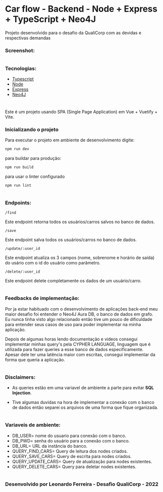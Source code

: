 # Car flow - Backend - Node + Express + TypeScript + Neo4J

Projeto desenvolvido para o desafio da QualiCorp com as devidas e respectivas demandas

### Screenshot: 
#
### Tecnologias: 
- [Typescript](https://www.typescriptlang.org)
- [Node](https://nodejs.org/en/)
- [Express](https://expressjs.com/pt-br/)
- [Neo4J](https://neo4j.com)
#

Este é um projeto usando SPA (Single Page Application) em Vue + Vuetify + Vite.

### Inicializando o projeto
Para executar o projeto em ambiente de desenvolvimento digite:

```js
npm run dev
```
para buildar para produção:
```js
npm run build
```
para usar o linter configurado
```js
npm run lint
```
#

### Endpoints: 

```
/find
```
Este endpoint retorna todos os usuários/carros salvos no banco de dados.

```
/save
```
Este endpoint salva todos os usuários/carros no banco de dados.

```
/update/:user_id
```
Este endpoint atualiza os 3 campos (nome, sobrenome e horário de saída) do usário com o id do usuário como parâmetro.

```
/delete/:user_id
```
Este endpoint delete completamente os dados de um usuário/carro.

#

### Feedbacks de implementação:

Por ja estar habituado com o desenvolvimento de aplicações back-end meu maior desafio foi entender o Neo4J Aura DB, o banco de dados em grafo. Eu nunca tinha visto algo relacionado então tive um pouco de dificuldade para entender seus casos de uso para poder implementar na minha aplicação.

Depois de algumas horas lendo documentação e videos consegui implementar minhas query's pela CYPHER LANGUAGE, linguagem que é utilizada para fazer queries a esse banco de dados especificamente. Apesar dele ter uma latência maior com escritas, consegui implementar da forma que queria a aplicação.
#

### Disclaimers: 

- As queries estão em uma variavel de ambiente a parte para evitar **SQL Injection**.

- Tive algumas duvidas na hora de implementar a conexão com o banco de dados então separei os arquivos de uma forma que fique organizada.
#

### Variaveis de ambiente:
- DB_USER= nome do usuario para conexão com o banco.
- DB_PWD= senha do usuário para a conexão com o banco.
- DB_URL= URL da instância do banco.
- QUERY_FIND_CARS= Query de leitura dos nodes criados.
- QUERY_SAVE_CARS= Query de escrita para nodes criados.
- QUERY_UPDATE_CARS= Query de atualização para nodes existentes.
- QUERY_DELETE_CARS= Query para deletar nodes existentes.
#

### <center>Desenvolvido por Leonardo Ferreira - Desafio QualiCorp - 2022</center>

